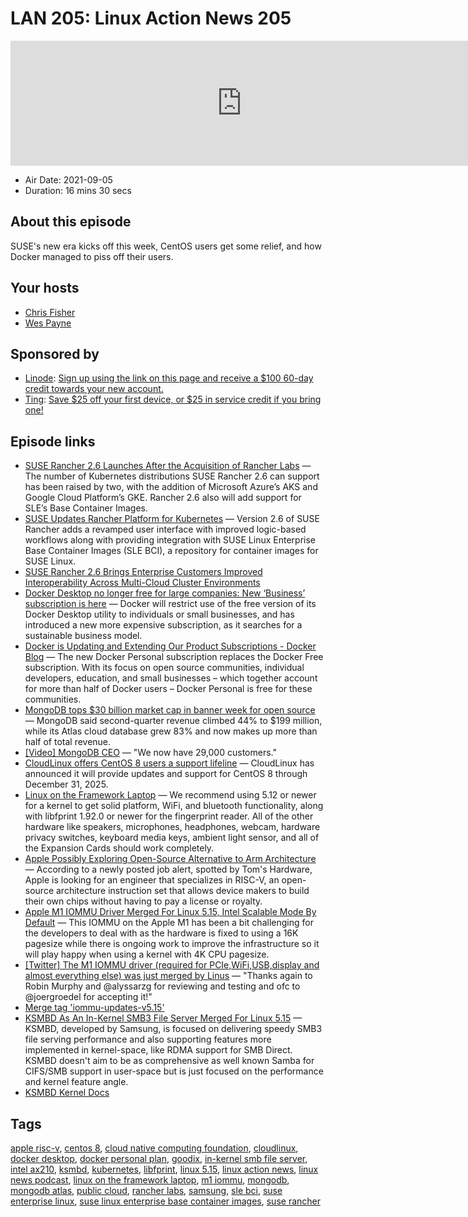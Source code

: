 # LAN 205: Linux Action News 205

<iframe src="https://player.fireside.fm/v2/DAcK9LdX+BXqUvOkR?theme=dark" width="740" height="200" frameborder="0" scrolling="no"></iframe>

* Air Date: 2021-09-05
* Duration: 16 mins 30 secs

## About this episode

SUSE's new era kicks off this week, CentOS users get some relief, and how Docker managed to piss off their users.

## Your hosts
* [Chris Fisher](https://linuxactionnews.com/hosts/chris)
* [Wes Payne](https://linuxactionnews.com/hosts/wes)

## Sponsored by

  * [Linode](http://linode.com/lan): [Sign up using the link on this page and receive a $100 60-day credit towards your new account. ](http://linode.com/lan)
  * [Ting](https://linux.ting.com): [Save $25 off your first device, or $25 in service credit if you bring one!](https://linux.ting.com)



## Episode links

  * [SUSE Rancher 2.6 Launches After the Acquisition of Rancher Labs](https://convergetechmedia.com/suse-rancher-2-6-launches-first-release-since-the-acquisition-of-rancher-labs/ "SUSE Rancher 2.6 Launches After the Acquisition of Rancher Labs") — The number of Kubernetes distributions SUSE Rancher 2.6 can support has been raised by two, with the addition of Microsoft Azure’s AKS and Google Cloud Platform’s GKE. Rancher 2.6 also will add support for SLE’s Base Container Images.
  * [SUSE Updates Rancher Platform for Kubernetes](https://containerjournal.com/features/suse-updates-rancher-platform-for-kubernetes/ "SUSE Updates Rancher Platform for Kubernetes") — Version 2.6 of SUSE Rancher adds a revamped user interface with improved logic-based workflows along with providing integration with SUSE Linux Enterprise Base Container Images (SLE BCI), a repository for container images for SUSE Linux.
  * [SUSE Rancher 2.6 Brings Enterprise Customers Improved Interoperability Across Multi-Cloud Cluster Environments](https://www.prnewswire.com/news-releases/suse-rancher-2-6-brings-enterprise-customers-improved-interoperability-across-multi-cloud-cluster-environments-301365573.html "SUSE Rancher 2.6 Brings Enterprise Customers Improved Interoperability Across Multi-Cloud Cluster Environments")
  * [Docker Desktop no longer free for large companies: New ‘Business’ subscription is here](https://www.theregister.com/2021/08/31/docker_desktop_no_longer_free/ "Docker Desktop no longer free for large companies: New ‘Business’ subscription is here") — Docker will restrict use of the free version of its Docker Desktop utility to individuals or small businesses, and has introduced a new more expensive subscription, as it searches for a sustainable business model.
  * [Docker is Updating and Extending Our Product Subscriptions - Docker Blog](https://www.docker.com/blog/updating-product-subscriptions/ "Docker is Updating and Extending Our Product Subscriptions - Docker Blog") — The new Docker Personal subscription replaces the Docker Free subscription. With its focus on open source communities, individual developers, education, and small businesses – which together account for more than half of Docker users – Docker Personal is free for these communities.
  * [MongoDB tops $30 billion market cap in banner week for open source](https://www.cnbc.com/2021/09/03/mongodb-tops-30-billion-market-cap-in-banner-week-for-open-source.html "MongoDB tops $30 billion market cap in banner week for open source") — MongoDB said second-quarter revenue climbed 44% to $199 million, while its Atlas cloud database grew 83% and now makes up more than half of total revenue.
  * [[Video] MongoDB CEO](https://www.youtube.com/watch?v=D6SVuvxmU2M "\[Video\] MongoDB CEO") — "We now have 29,000 customers."
  * [CloudLinux offers CentOS 8 users a support lifeline](https://www.zdnet.com/article/cloudlinux-offers-centos-8-users-a-support-lifeline/ "CloudLinux offers CentOS 8 users a support lifeline") — CloudLinux has announced it will provide updates and support for CentOS 8 through December 31, 2025.
  * [Linux on the Framework Laptop](https://frame.work/blog/linux-on-the-framework-laptop "Linux on the Framework Laptop") — We recommend using 5.12 or newer for a kernel to get solid platform, WiFi, and bluetooth functionality, along with libfprint 1.92.0 or newer for the fingerprint reader. All of the other hardware like speakers, microphones, headphones, webcam, hardware privacy switches, keyboard media keys, ambient light sensor, and all of the Expansion Cards should work completely.
  * [Apple Possibly Exploring Open-Source Alternative to Arm Architecture](https://www.macrumors.com/2021/09/03/apple-alternative-arm-architecture/ "Apple Possibly Exploring Open-Source Alternative to Arm Architecture") — According to a newly posted job alert, spotted by Tom's Hardware, Apple is looking for an engineer that specializes in RISC-V, an open-source architecture instruction set that allows device makers to build their own chips without having to pay a license or royalty.
  * [Apple M1 IOMMU Driver Merged For Linux 5.15, Intel Scalable Mode By Default](https://www.phoronix.com/scan.php?page=news_item&px=Apple-M1-IOMMU-Lands-5.15 "Apple M1 IOMMU Driver Merged For Linux 5.15, Intel Scalable Mode By Default") — This IOMMU on the Apple M1 has been a bit challenging for the developers to deal with as the hardware is fixed to using a 16K pagesize while there is ongoing work to improve the infrastructure so it will play happy when using a kernel with 4K CPU pagesize.
  * [[Twitter] The M1 IOMMU driver (required for PCIe,WiFi,USB,display and almost everything else) was just merged by Linus](https://twitter.com/svenpeter42/status/1433874846929334278?s=20 "\[Twitter\] The M1 IOMMU driver \(required for PCIe,WiFi,USB,display and almost everything else\) was just merged by Linus") — "Thanks again to Robin Murphy and @alyssarzg for reviewing and testing and ofc to @joergroedel for accepting it!"
  * [Merge tag 'iommu-updates-v5.15'](https://git.kernel.org/pub/scm/linux/kernel/git/torvalds/linux.git/commit/?id=69a5c49a9147e9daca76201e3d6edfea5ed8403a "Merge tag 'iommu-updates-v5.15'")
  * [KSMBD As An In-Kernel SMB3 File Server Merged For Linux 5.15](https://www.phoronix.com/scan.php?page=news_item&px=KSMBD-Lands-In-Linux-5.15 "KSMBD As An In-Kernel SMB3 File Server Merged For Linux 5.15") — KSMBD, developed by Samsung, is focused on delivering speedy SMB3 file serving performance and also supporting features more implemented in kernel-space, like RDMA support for SMB Direct. KSMBD doesn't aim to be as comprehensive as well known Samba for CIFS/SMB support in user-space but is just focused on the performance and kernel feature angle.
  * [KSMBD Kernel Docs](https://git.kernel.org/pub/scm/linux/kernel/git/torvalds/linux.git/tree/Documentation/filesystems/cifs/ksmbd.rst?id=e24c567b7ecff1c8b6023a10d7f78256cef742c4 "KSMBD Kernel Docs")



## Tags

[apple risc-v](https://linuxactionnews.com/tags/apple%20risc-v), [centos 8](https://linuxactionnews.com/tags/centos%208), [cloud native computing foundation](https://linuxactionnews.com/tags/cloud%20native%20computing%20foundation), [cloudlinux](https://linuxactionnews.com/tags/cloudlinux), [docker desktop](https://linuxactionnews.com/tags/docker%20desktop), [docker personal plan](https://linuxactionnews.com/tags/docker%20personal%20plan), [goodix](https://linuxactionnews.com/tags/goodix), [in-kernel smb file server](https://linuxactionnews.com/tags/in-kernel%20smb%20file%20server), [intel ax210](https://linuxactionnews.com/tags/intel%20ax210), [ksmbd](https://linuxactionnews.com/tags/ksmbd), [kubernetes](https://linuxactionnews.com/tags/kubernetes), [libfprint](https://linuxactionnews.com/tags/libfprint), [linux 5.15](https://linuxactionnews.com/tags/linux%205.15), [linux action news](https://linuxactionnews.com/tags/linux%20action%20news), [linux news podcast](https://linuxactionnews.com/tags/linux%20news%20podcast), [linux on the framework laptop](https://linuxactionnews.com/tags/linux%20on%20the%20framework%20laptop), [m1 iommu](https://linuxactionnews.com/tags/m1%20iommu), [mongodb](https://linuxactionnews.com/tags/mongodb), [mongodb atlas](https://linuxactionnews.com/tags/mongodb%20atlas), [public cloud](https://linuxactionnews.com/tags/public%20cloud), [rancher labs](https://linuxactionnews.com/tags/rancher%20labs), [samsung](https://linuxactionnews.com/tags/samsung), [sle bci](https://linuxactionnews.com/tags/sle%20bci), [suse enterprise linux](https://linuxactionnews.com/tags/suse%20enterprise%20linux), [suse linux enterprise base container images](https://linuxactionnews.com/tags/suse%20linux%20enterprise%20base%20container%20images), [suse rancher](https://linuxactionnews.com/tags/suse%20rancher)
